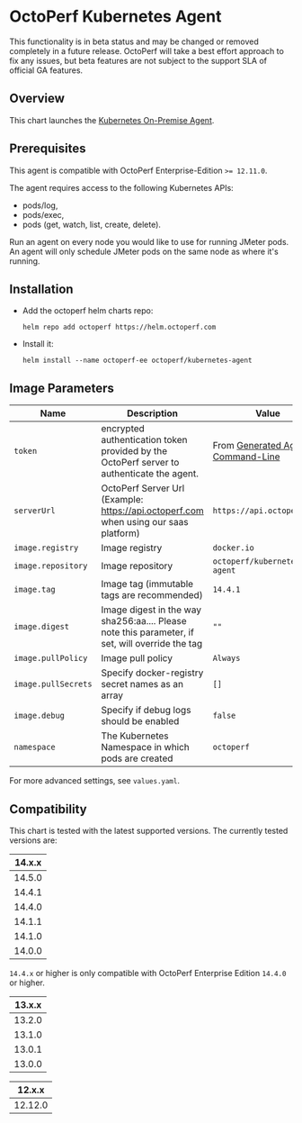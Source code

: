 # OctoPerf Kubernetes Agent

This functionality is in beta status and may be changed or removed completely in a future release. OctoPerf will take a best effort approach to fix any issues, but beta features are not subject to the support SLA of official GA features.

## Overview

This chart launches the [Kubernetes On-Premise Agent](https://hub.docker.com/r/octoperf/kubernetes-agent).

## Prerequisites

This agent is compatible with OctoPerf Enterprise-Edition `>= 12.11.0`.

The agent requires access to the following Kubernetes APIs:
- pods/log,
- pods/exec,
- pods (get, watch, list, create, delete).

Run an agent on every node you would like to use for running JMeter pods. An agent will only schedule JMeter pods on the same node as where it's running.

## Installation

* Add the octoperf helm charts repo:

  ```
  helm repo add octoperf https://helm.octoperf.com
  ```
 
* Install it:

  ```
  helm install --name octoperf-ee octoperf/kubernetes-agent
  ```

## Image Parameters

| Name                       | Description                                                                                                                                                                         | Value                  | Mandatory |
| -------------------------- | ----------------------------------------------------------------------------------------------------------------------------------------------------------------------------------- | ---------------------- | ------ |
| `token` | encrypted authentication token provided by the OctoPerf server to authenticate the agent. | From [Generated Agent Command-Line](https://api.octoperf.com/doc/on-premise-agent/provider-type/on-premise/#start-an-agent) | **yes** |
| `serverUrl` | OctoPerf Server Url (Example: https://api.octoperf.com when using our saas platform)                                                              | `https://api.octoperf.com` | no (unless using enterprise-edition) |
| `image.registry`           | Image registry                                                                                                                     | `docker.io`            | no |
| `image.repository`         | Image repository                                                                                                                   | `octoperf/kubernetes-agent` | no |
| `image.tag`                | Image tag (immutable tags are recommended)                                                                                         | `14.4.1` | no |
| `image.digest`             | Image digest in the way sha256:aa.... Please note this parameter, if set, will override the tag                                    | `""`                   | no |
| `image.pullPolicy`         | Image pull policy                                                                                                                  | `Always`         | no |
| `image.pullSecrets`        | Specify docker-registry secret names as an array                                                                                   | `[]`                   | no |
| `image.debug`              | Specify if debug logs should be enabled                                                                                            | `false`                | no |
| `namespace` | The Kubernetes Namespace in which pods are created | `octoperf` | no |

For more advanced settings, see `values.yaml`.

## Compatibility

This chart is tested with the latest supported versions. The currently tested versions are:

| 14.x.x|
| ------|
| 14.5.0|
| 14.4.1|
| 14.4.0|
| 14.1.1|
| 14.1.0|
| 14.0.0|

`14.4.x` or higher is only compatible with OctoPerf Enterprise Edition `14.4.0` or higher.

| 13.x.x|
| ------|
| 13.2.0|
| 13.1.0|
| 13.0.1|
| 13.0.0|

| 12.x.x|
| ------|
| 12.12.0|
